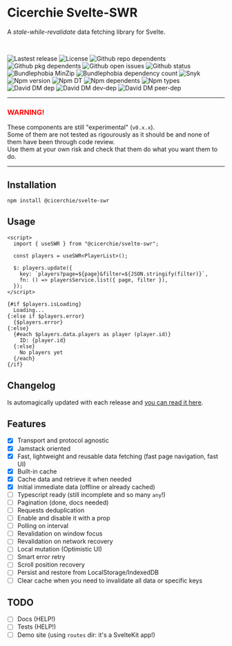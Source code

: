 # Cicerchie Svelte-SWR

A _stale-while-revalidate_ data fetching library for Svelte.

<br>

![Lastest release](https://badgen.net/github/release/cicerchie/svelte-swr)
![License](https://badgen.net/github/license/cicerchie/svelte-swr)
![Github repo dependents](https://badgen.net/github/dependents-repo/cicerchie/svelte-swr)
![Github pkg dependents](https://badgen.net/github/dependents-pkg/cicerchie/svelte-swr)
![Github open issues](https://badgen.net/github/open-issues/cicerchie/svelte-swr)
![Github status](https://badgen.net/github/checks/cicerchie/svelte-swr/master/Release)
![Bundlephobia MinZip](https://badgen.net/bundlephobia/minzip/@cicerchie/svelte-swr)
![Bundlephobia dependency count](https://badgen.net/bundlephobia/dependency-count/@cicerchie/svelte-swr)
![Snyk](https://badgen.net/snyk/cicerchie/svelte-swr)
![Npm version](https://badgen.net/npm/v/@cicerchie/svelte-swr)
![Npm DT](https://badgen.net/npm/dt/@cicerchie/svelte-swr)
![Npm dependents](https://badgen.net/npm/dependents/@cicerchie/svelte-swr)
![Npm types](https://badgen.net/npm/types/@cicerchie/svelte-swr)
![David DM dep](https://badgen.net/david/dep/cicerchie/svelte-swr)
![David DM dev-dep](https://badgen.net/david/dev/cicerchie/svelte-swr)
![David DM peer-dep](https://badgen.net/david/peer/cicerchie/svelte-swr)

---

### <span style="color:red">WARNING!</span>

These components are still "experimental" (`v0.x.x`).<br>
Some of them are not tested as rigourously as it should be and none of them have been through code review.<br>
Use them at your own risk and check that them do what you want them to do.

---

## Installation

```
npm install @cicerchie/svelte-swr
```

## Usage

```svelte
<script>
  import { useSWR } from "@cicerchie/svelte-swr";

  const players = useSWR<PlayerList>();

  $: players.update({
    key: `players?page=${page}&filter=${JSON.stringify(filter)}`,
    fn: () => playersService.list({ page, filter }),
  });
</script>

{#if $players.isLoading}
  Loading...
{:else if $players.error}
  {$players.error}
{:else}
  {#each $players.data.players as player (player.id)}
    ID: {player.id}
  {:else}
    No players yet
  {/each}
{/if}
```

## Changelog

Is automagically updated with each release and [you can read it here](https://github.com/cicerchie/svelte-swr/blob/master/CHANGELOG.md).

## Features

- [x] Transport and protocol agnostic
- [x] Jamstack oriented
- [x] Fast, lightweight and reusable data fetching (fast page navigation, fast UI)
- [x] Built-in cache
- [x] Cache data and retrieve it when needed
- [x] Initial immediate data (offline or already cached)
- [ ] Typescript ready (still incomplete and so many `any`!)
- [ ] Pagination (done, docs needed)
- [ ] Requests deduplication
- [ ] Enable and disable it with a prop
- [ ] Polling on interval
- [ ] Revalidation on window focus
- [ ] Revalidation on network recovery
- [ ] Local mutation (Optimistic UI)
- [ ] Smart error retry
- [ ] Scroll position recovery
- [ ] Persist and restore from LocalStorage/IndexedDB
- [ ] Clear cache when you need to invalidate all data or specific keys

## TODO

- [ ] Docs (HELP!)
- [ ] Tests (HELP!)
- [ ] Demo site (using `routes` dir: it's a SvelteKit app!)
